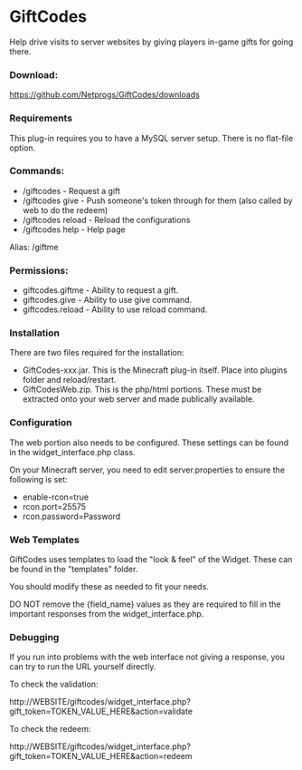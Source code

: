 GiftCodes
=========

Help drive visits to server websites by giving players in-game gifts for going there.


### Download:

https://github.com/Netprogs/GiftCodes/downloads


### Requirements

This plug-in requires you to have a MySQL server setup. There is no flat-file option.


### Commands:

* /giftcodes    	 		- Request a gift
* /giftcodes give <token>		- Push someone's token through for them (also called by web to do the redeem)
* /giftcodes reload 			- Reload the configurations
* /giftcodes help 			- Help page

Alias: /giftme


### Permissions:

* giftcodes.giftme	- Ability to request a gift.
* giftcodes.give		- Ability to use give command.
* giftcodes.reload	- Ability to use reload command.


### Installation

There are two files required for the installation:

* GiftCodes-xxx.jar. This is the Minecraft plug-in itself. Place into plugins folder and reload/restart.
* GiftCodesWeb.zip. This is the php/html portions. These must be extracted onto your web server and made publically available.


### Configuration

The web portion also needs to be configured. These settings can be found in the widget_interface.php class.

On your Minecraft server, you need to edit server.properties to ensure the following is set:

* enable-rcon=true
* rcon.port=25575
* rcon.password=Password


### Web Templates

GiftCodes uses templates to load the "look & feel" of the Widget. These can be found in the "templates" folder.

You should modify these as needed to fit your needs. 

DO NOT remove the {field_name} values as they are required to fill in the important responses from the widget_interface.php.


### Debugging

If you run into problems with the web interface not giving a response, you can try to run the URL yourself directly.

To check the validation:

http://WEBSITE/giftcodes/widget_interface.php?gift_token=TOKEN_VALUE_HERE&action=validate

To check the redeem:

http://WEBSITE/giftcodes/widget_interface.php?gift_token=TOKEN_VALUE_HERE&action=redeem


